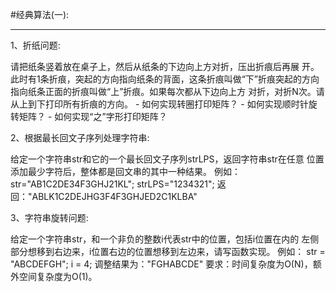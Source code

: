 #经典算法(一):

***

1、折纸问题:

请把纸条竖着放在桌⼦上，然后从纸条的下边向上⽅对折，压出折痕后再展 开。此时有1条折痕，突起的⽅向指向纸条的背⾯，这条折痕叫做“下”折痕突起的⽅向指向纸条正⾯的折痕叫做“上”折痕。如果每次都从下边向上⽅ 对折，对折N次。请从上到下打印所有折痕的⽅向。
	 - 如何实现转圈打印矩阵？ 
	 - 如何实现顺时针旋转矩阵？
	 - 如何实现“之”字形打印矩阵？


2、根据最长回⽂⼦序列处理字符串:

给定⼀个字符串str和它的⼀个最长回⽂⼦序列strLPS，返回字符串str在任意 位置添加最少字符后，整体都是回⽂串的其中⼀种结果。 
例如： str="AB1C2DE34F3GHJ21KL"; strLPS="1234321"; 返回："ABLK1C2DEJHG3F4F3GHJED2C1KLBA"


3、字符串旋转问题:

给定⼀个字符串str，和⼀个⾮负的整数i代表str中的位置，包括i位置在内的 左侧部分想移到右边来，i位置右边的位置想移到左边来，请写函数实现。 例如： str = "ABCDEFGH"; i = 4; 调整结果为："FGHABCDE" 要求：时间复杂度为O(N)，额外空间复杂度为O(1)。
